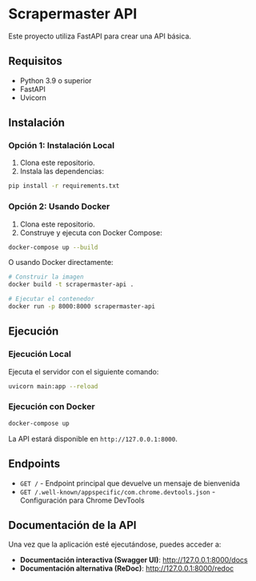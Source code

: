 # Scrapermaster API

Este proyecto utiliza FastAPI para crear una API básica.

## Requisitos

- Python 3.9 o superior
- FastAPI
- Uvicorn

## Instalación

### Opción 1: Instalación Local

1. Clona este repositorio.
2. Instala las dependencias:

```bash
pip install -r requirements.txt
```

### Opción 2: Usando Docker

1. Clona este repositorio.
2. Construye y ejecuta con Docker Compose:

```bash
docker-compose up --build
```

O usando Docker directamente:

```bash
# Construir la imagen
docker build -t scrapermaster-api .

# Ejecutar el contenedor
docker run -p 8000:8000 scrapermaster-api
```

## Ejecución

### Ejecución Local

Ejecuta el servidor con el siguiente comando:

```bash
uvicorn main:app --reload
```

### Ejecución con Docker

```bash
docker-compose up
```

La API estará disponible en `http://127.0.0.1:8000`.

## Endpoints

- `GET /` - Endpoint principal que devuelve un mensaje de bienvenida
- `GET /.well-known/appspecific/com.chrome.devtools.json` - Configuración para Chrome DevTools

## Documentación de la API

Una vez que la aplicación esté ejecutándose, puedes acceder a:

- **Documentación interactiva (Swagger UI)**: http://127.0.0.1:8000/docs
- **Documentación alternativa (ReDoc)**: http://127.0.0.1:8000/redoc